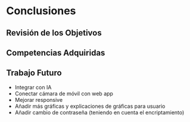 # Conclusiones

## Revisión de los Objetivos

## Competencias Adquiridas

## Trabajo Futuro

- Integrar con IA
- Conectar cámara de móvil con web app
- Mejorar responsive
- Añadir más gráficas y explicaciones de gráficas para usuario
- Añadir cambio de contraseña (teniendo en cuenta el encriptamiento)
